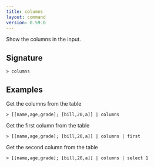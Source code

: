 ```yaml
---
title: columns
layout: command
version: 0.59.0
---
```


Show the columns in the input.

## Signature

```> columns ```

## Examples

Get the columns from the table
```shell
> [[name,age,grade]; [bill,20,a]] | columns
```

Get the first column from the table
```shell
> [[name,age,grade]; [bill,20,a]] | columns | first
```

Get the second column from the table
```shell
> [[name,age,grade]; [bill,20,a]] | columns | select 1
```
